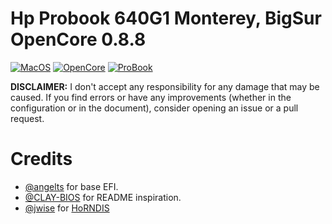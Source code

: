# Hp Probook 640G1 Monterey, BigSur OpenCore 0.8.8

[![MacOS](https://img.shields.io/badge/MacOS-12.6.3-blue)](https://developer.apple.com/documentation/macos-release-notes)
[![OpenCore](https://img.shields.io/badge/OpenCore-0.8.8-green)](https://github.com/acidanthera/OpenCorePkg)
[![ProBook](https://img.shields.io/badge/ProBook-640G1-orange)](https://support.hp.com/in-en/document/c04027668)

**DISCLAIMER:**
I don't accept any responsibility for any damage that may be caused.
If you find errors or have any improvements (whether in the configuration or in the document), consider opening an issue or a pull request.

# Credits

- [@angelts](https://osxlatitude.com/forums/topic/14378-big-sur-on-hp-probook-650-g1/page/3/) for base EFI.
- [@CLAY-BIOS](https://github.com/CLAY-BIOS) for README inspiration.
- [@jwise](https://github.com/jwise) for [HoRNDIS](https://github.com/jwise/HoRNDIS)
